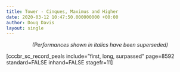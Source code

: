 ```yaml
---
title: Tower - Cinques, Maximus and Higher
date: 2020-03-12 10:47:50.000000000 +00:00
author: Doug Davis
layout: single
---
```

<p style="text-align: center;">
  <em>(Performances shown in italics have been superseded)</em>
</p>

[cccbr\_sc\_record_peals include=&#8221;first, long, surpassed&#8221; page=8592 standard=FALSE inhand=FALSE stagefr=11]

